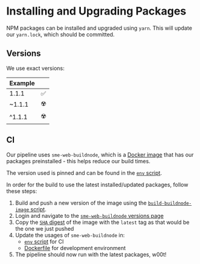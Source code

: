 # Installing and Upgrading Packages

NPM packages can be installed and upgraded using `yarn`. This will update our `yarn.lock`, which should be committed.

## Versions

We use exact versions:

| Example |  |
| --- | --- |
| 1.1.1 | ✅ |
| ~1.1.1 | ☢️ |
| ^1.1.1 | ☢️ |

## CI

Our pipeline uses `sme-web-buildnode`, which is a [Docker image](../../ops/buildnode/Dockerfile) that has our packages preinstalled - this helps reduce our build times.

The version used is pinned and can be found in the [`env` script](../../ops/bin/env).

In order for the build to use the latest installed/updated packages, follow these steps:

1. Build and push a new version of the image using the [`build-buildnode-image` script](../../ops/bin/build-buildnode-image).
2. Login and navigate to the [`sme-web-buildnode` versions page](https://cloudsmith.io/~myob/repos/sme-web/packages/detail/docker/sme-web-buildnode/#versions)
3. Copy the [`SHA` digest](https://success.docker.com/article/images-tagging-vs-digests) of the image with the `latest` tag as that would be the one we just pushed
4. Update the usages of `sme-web-buildnode` in:
    * [`env` script](../../ops/bin/env) for CI
    * [Dockerfile](../../ops/development/Dockerfile) for development environment
5. The pipeline should now run with the latest packages, w00t! 
